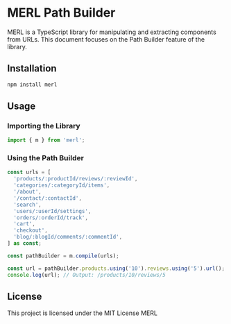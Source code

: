 # MERL Path Builder

MERL is a TypeScript library for manipulating and extracting components from URLs. This document focuses on the Path Builder feature of the library.

## Installation

```sh
npm install merl
```

## Usage

### Importing the Library

```ts
import { m } from 'merl';
```

### Using the Path Builder

```ts
const urls = [
  'products/:productId/reviews/:reviewId',
  'categories/:categoryId/items',
  '/about',
  '/contact/:contactId',
  'search',
  'users/:userId/settings',
  'orders/:orderId/track',
  'cart',
  'checkout',
  'blog/:blogId/comments/:commentId',
] as const;

const pathBuilder = m.compile(urls);

const url = pathBuilder.products.using('10').reviews.using('5').url();
console.log(url); // Output: /products/10/reviews/5
```

## License

This project is licensed under the MIT License MERL